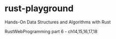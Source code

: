 # rust-playground
Hands-On Data Structures and Algorithms with Rust

RustWebProgramming
part 6 - ch14,15,16,17,18